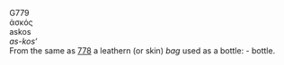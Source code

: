 <body>
  <p>G779<br>  ἀσκός  <br> askos  <br><i>as-kos‘ </i><br>From the same as <a href="g0778.htm">778</a>  a leathern (or skin) <i>bag</i> used as a bottle: - bottle.<br></p>
 </body>